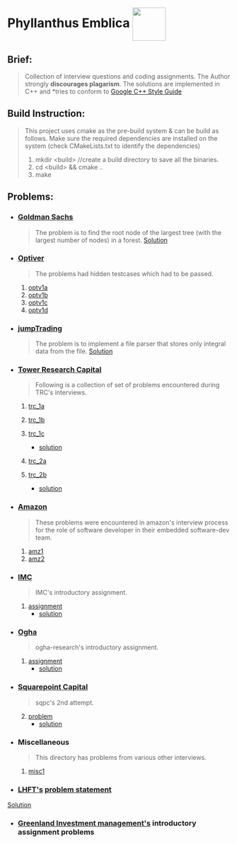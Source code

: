 # Phyllanthus Emblica  <img align="center" width="75" height="75" src="imgs/logo/logo.ico" >


## Brief:
> Collection of interview questions and coding assignments. The Author strongly **discourages plagarism**. The solutions are implemented in C++ and *tries to conform to [Google C++ Style Guide](https://google.github.io/styleguide/cppguide.html)

## Build Instruction:
> This project uses cmake as the pre-build system & can be build as follows. Make sure the required dependencies are installed on the system (check CMakeLists.txt to identify the dependencies)
> 1.  mkdir \<build\> //create a build directory to save all the binaries.
> 2.  cd \<build\> && cmake ..
> 3.  make  

## Problems:
- ### [Goldman Sachs](https://www.goldmansachs.com/) 
    > The problem is to find the root node of the largest tree (with the largest number of nodes) in a forest. [Solution](goldman_sachs/largestTreeinForest.cpp) 

- ### [Optiver](https://www.optiver.com/) 
    > The problems had hidden testcases which had to be passed. 
    1. [optv1a](imgs/optiver/code_graph_traversal0.png)
    2. [optv1b](imgs/optiver/code_graph_traversal1.png)
    3. [optv1c](imgs/optiver/code_graph_traversal2.png)
    4. [optv1d](imgs/optiver/code_graph_traversal3.png)

- ### [jumpTrading](https://www.jumptrading.com/) 
    > The problem is to implement a file parser that stores only  integral data from the file. [Solution](jump_trading/TextParser.cpp) 

- ### [Tower Research Capital](https://www.tower-research.com/) 
    > Following is a collection of set of problems encountered during TRC's interviews.
    1. [trc_1a](imgs/trc/market_parser/14_MarketDataParsing.jpeg)
    2. [trc_1b](imgs/trc/market_parser/14_MarketDataParsing2.jpeg)
    3. [trc_1c](imgs/trc/market_parser/14_MarketDataParsing3.jpeg)
        - [solution](tower_research_capital/order_trade_feed_parser.cpp)

    5. [trc_2a](imgs/trc/road_network/10RoadNetwork01.png)
    6. [trc_2b](imgs/trc/road_network/10RoadNetwork02.png)
        - [solution](tower_research_capital/road_network.cpp)

- ### [Amazon](https://www.amazon.com/) 
    > These problems were encountered in amazon's interview process for the role of software developer in their embedded software-dev team.
    1. [amz1](imgs/amazon_embedded/)
    2. [amz2](imgs/amazon_embedded/)

- ### [IMC](https://www.imc.com/ap/) 
    > IMC's introductory assignment.
    1. [assignment](imgs/imc/imc_cpp_asgnmt.pdf)
        - [solution](imc/README.md)

- ### [Ogha](http://www.ogha-research.in) 
    > ogha-research's introductory assignment.
    1. [assignment](imgs/ogha/ogha_assignment.pdf)
        - [solution](ogha/README.md)

- ### [Squarepoint Capital](https://squarepoint-capital.com) 
    > sqpc's 2nd attempt.
    
    2. [problem](imgs/squarepoint-capital/sqpc2.png)
        - [solution](squarepoint-capital/accumulator.cpp)


- ### Miscellaneous
    > This directory has problems from various other interviews. 
    1. [misc1](miscellaneous/find_scrambled.cpp)

- ### [LHFT's](https://www.lhft.io/) [problem statement](lhft/problem_statement.md) 
[Solution](lfht/main.cpp) 

- ### [Greenland Investment management's](https://www.lhft.io/) introductory assignment problems  
<!-- TODO: LINK PROBLEM IMAGES AND SOLUTION FILES -->


